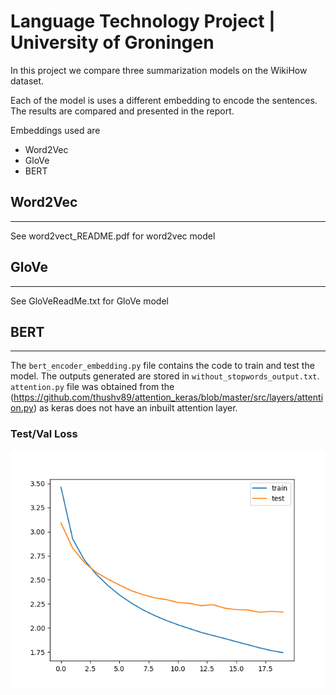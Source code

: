 # Language Technology Project | University of Groningen

In this project we compare three summarization models on the WikiHow dataset.

Each of the model is uses a different embedding to encode the sentences. The results are compared and presented in the report.

Embeddings used are

- Word2Vec
- GloVe
- BERT

## Word2Vec

---

See word2vect_README.pdf for word2vec model

## GloVe

---

See GloVeReadMe.txt for GloVe model

## BERT

---

The `bert_encoder_embedding.py` file contains the code to train and test the model. The outputs generated are stored in `without_stopwords_output.txt`. `attention.py` file was obtained from the (https://github.com/thushv89/attention_keras/blob/master/src/layers/attention.py) as keras does not have an inbuilt attention layer.

### Test/Val Loss

![](Bert-model/without_stopwords.png)
